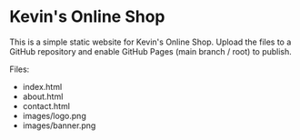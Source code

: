 # Kevin's Online Shop

This is a simple static website for Kevin's Online Shop. Upload the files to a GitHub repository and enable GitHub Pages (main branch / root) to publish.

Files:
- index.html
- about.html
- contact.html
- images/logo.png
- images/banner.png
